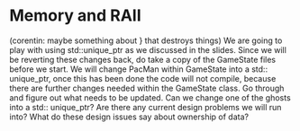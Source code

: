 # Memory and RAII

(corentin: maybe something about } that destroys things)
We are going to play with using std::unique_ptr as we discussed in the slides. Since we will be reverting these changes
back, do take a copy of the GameState files before we start. We will change PacMan within GameState into a std::
unique_ptr<PacMan>, once this has been done the code will not compile, because there are further changes needed within
the GameState class. Go through and figure out what needs to be updated. Can we change one of the ghosts into a std::
unique_ptr? Are there any current design problems we will run into? What do these design issues say about ownership of
data?
